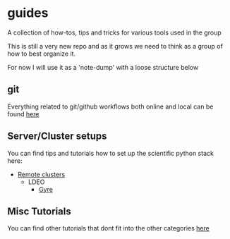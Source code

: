 # guides
A collection of how-tos, tips and tricks for various tools used in the group

This is still a very new repo and as it grows we need to think as a group of how to best organize it.

For now I will use it as a 'note-dump' with a loose structure below

## git
Everything related to git/github workflows both online and local can be found [here](git_instructions.md)

## Server/Cluster setups
You can find tips and tutorials how to set up the scientific python stack here:
- [Remote clusters](Setting_up_conda_on_clusters.md)
  - LDEO
    - [Gyre](personalizing_conda_on_gyre_sverdrup.md)

## Misc Tutorials
You can find other tutorials that dont fit into the other categories [here](tutorials.md) 
